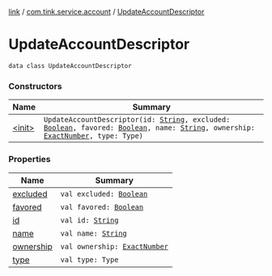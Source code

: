 [link](../../index.md) / [com.tink.service.account](../index.md) / [UpdateAccountDescriptor](./index.md)

# UpdateAccountDescriptor

`data class UpdateAccountDescriptor`

### Constructors

| Name | Summary |
|---|---|
| [&lt;init&gt;](-init-.md) | `UpdateAccountDescriptor(id: `[`String`](https://kotlinlang.org/api/latest/jvm/stdlib/kotlin/-string/index.html)`, excluded: `[`Boolean`](https://kotlinlang.org/api/latest/jvm/stdlib/kotlin/-boolean/index.html)`, favored: `[`Boolean`](https://kotlinlang.org/api/latest/jvm/stdlib/kotlin/-boolean/index.html)`, name: `[`String`](https://kotlinlang.org/api/latest/jvm/stdlib/kotlin/-string/index.html)`, ownership: `[`ExactNumber`](../../com.tink.model.misc/-exact-number/index.md)`, type: Type)` |

### Properties

| Name | Summary |
|---|---|
| [excluded](excluded.md) | `val excluded: `[`Boolean`](https://kotlinlang.org/api/latest/jvm/stdlib/kotlin/-boolean/index.html) |
| [favored](favored.md) | `val favored: `[`Boolean`](https://kotlinlang.org/api/latest/jvm/stdlib/kotlin/-boolean/index.html) |
| [id](id.md) | `val id: `[`String`](https://kotlinlang.org/api/latest/jvm/stdlib/kotlin/-string/index.html) |
| [name](name.md) | `val name: `[`String`](https://kotlinlang.org/api/latest/jvm/stdlib/kotlin/-string/index.html) |
| [ownership](ownership.md) | `val ownership: `[`ExactNumber`](../../com.tink.model.misc/-exact-number/index.md) |
| [type](type.md) | `val type: Type` |
